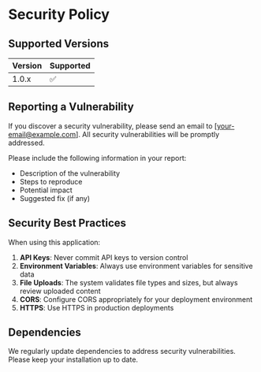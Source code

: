 # Security Policy

## Supported Versions

| Version | Supported          |
| ------- | ------------------ |
| 1.0.x   | :white_check_mark: |

## Reporting a Vulnerability

If you discover a security vulnerability, please send an email to [your-email@example.com]. All security vulnerabilities will be promptly addressed.

Please include the following information in your report:
- Description of the vulnerability
- Steps to reproduce
- Potential impact
- Suggested fix (if any)

## Security Best Practices

When using this application:

1. **API Keys**: Never commit API keys to version control
2. **Environment Variables**: Always use environment variables for sensitive data
3. **File Uploads**: The system validates file types and sizes, but always review uploaded content
4. **CORS**: Configure CORS appropriately for your deployment environment
5. **HTTPS**: Use HTTPS in production deployments

## Dependencies

We regularly update dependencies to address security vulnerabilities. Please keep your installation up to date.
